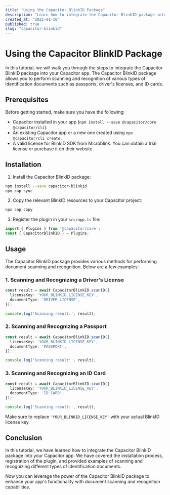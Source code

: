 ```yaml
---
title: "Using the Capacitor BlinkID Package"
description: "Learn how to integrate the Capacitor BlinkID package into your app"
created_at: "2022-01-10"
published: true
slug: "capacitor-blinkid"
---
```


# Using the Capacitor BlinkID Package

In this tutorial, we will walk you through the steps to integrate the Capacitor BlinkID package into your Capacitor app. The Capacitor BlinkID package allows you to perform scanning and recognition of various types of identification documents such as passports, driver's licenses, and ID cards.

## Prerequisites

Before getting started, make sure you have the following:

- Capacitor installed in your app (`npm install --save @capacitor/core @capacitor/cli`).
- An existing Capacitor app or a new one created using `npx @capacitor/cli create`.
- A valid license for BlinkID SDK from Microblink. You can obtain a trial license or purchase it on their website.

## Installation

1. Install the Capacitor BlinkID package:

```bash
npm install --save capacitor-blinkid
npx cap sync
```

2. Copy the relevant BlinkID resources to your Capacitor project:

```bash
npx cap copy
```

3. Register the plugin in your `src/app.ts` file:

```typescript
import { Plugins } from '@capacitor/core';
const { CapacitorBlinkID } = Plugins;
```

## Usage

The Capacitor BlinkID package provides various methods for performing document scanning and recognition. Below are a few examples:

### 1. Scanning and Recognizing a Driver's License

```typescript
const result = await CapacitorBlinkID.scanID({
  licenseKey: 'YOUR_BLINKID_LICENSE_KEY',
  documentType: 'DRIVER_LICENSE',
});

console.log('Scanning result:', result);
```

### 2. Scanning and Recognizing a Passport

```typescript
const result = await CapacitorBlinkID.scanID({
  licenseKey: 'YOUR_BLINKID_LICENSE_KEY',
  documentType: 'PASSPORT',
});

console.log('Scanning result:', result);
```

### 3. Scanning and Recognizing an ID Card

```typescript
const result = await CapacitorBlinkID.scanID({
  licenseKey: 'YOUR_BLINKID_LICENSE_KEY',
  documentType: 'ID_CARD',
});

console.log('Scanning result:', result);
```

Make sure to replace `'YOUR_BLINKID_LICENSE_KEY'` with your actual BlinkID license key.

## Conclusion

In this tutorial, we have learned how to integrate the Capacitor BlinkID package into your Capacitor app. We have covered the installation process, registration of the plugin, and provided examples of scanning and recognizing different types of identification documents.

Now you can leverage the power of the Capacitor BlinkID package to enhance your app's functionality with document scanning and recognition capabilities.